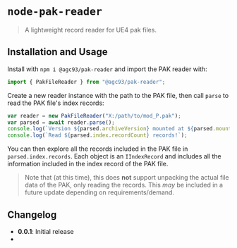 # `node-pak-reader`

> A lightweight record reader for UE4 pak files.

## Installation and Usage

Install with `npm i @agc93/pak-reader` and import the PAK reader with:

```ts
import { PakFileReader } from "@agc93/pak-reader";
```

Create a new reader instance with the path to the PAK file, then call `parse` to read the PAK file's index records:

```ts
var reader = new PakFileReader("X:/path/to/mod_P.pak");
var parsed = await reader.parse();
console.log(`Version ${parsed.archiveVersion} mounted at ${parsed.mountPoint}`);
console.log(`Read ${parsed.index.recordCount} records!`);
```

You can then explore all the records included in the PAK file in `parsed.index.records`. Each object is an `IIndexRecord` and includes all the information included in the index record of the PAK file. 

> Note that (at this time), this does **not** support unpacking the actual file data of the PAK, only reading the records. This _may_ be included in a future update depending on requirements/demand.

## Changelog

- **0.0.1**: Initial release
- 